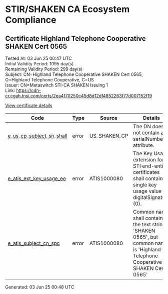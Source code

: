 # STIR/SHAKEN CA Ecosystem Compliance

## Certificate Highland Telephone Cooperative SHAKEN Cert 0565

Tested At: 03 Jun 25 00:47 UTC\
Initial Validity Period: 1095 day(s)\
Remaining Validity Period: 299 day(s)\
Subject: CN=Highland Telephone Cooperative SHAKEN Cert 0565, O=Highland Telephone Cooperative, C=US\
Issuer: CN=Metaswitch STI-CA SHAKEN Issuing 1\
Link: https://cdn-cr.cgah.tnsi.com/certs/2ea4f70250c45d8d12df4852263f77d007152f19

[View certificate details](https://x509.io/?cert=MIICdzCCAh2gAwIBAgIQepNNtqTB453JZJYwYT9B8zAKBggqhkjOPQQDAjAtMSswKQYDVQQDDCJNZXRhc3dpdGNoIFNUSS1DQSBTSEFLRU4gSXNzdWluZyAxMB4XDTIzMDMyOTE4NDMzNFoXDTI2MDMyODE4NDMzNFowcDELMAkGA1UEBhMCVVMxJzAlBgNVBAoMHkhpZ2hsYW5kIFRlbGVwaG9uZSBDb29wZXJhdGl2ZTE4MDYGA1UEAwwvSGlnaGxhbmQgVGVsZXBob25lIENvb3BlcmF0aXZlIFNIQUtFTiBDZXJ0IDA1NjUwWTATBgcqhkjOPQIBBggqhkjOPQMBBwNCAARmVv0eMxWl7P%2BtZd0iYVcFwvUtQ3fvYg3jtBuDcAbuHvkuk0l5ubDseXoEfXX467nB%2BbQxqra3I2XeQKLv9XyKo4HbMIHYMAwGA1UdEwEB%2FwQCMAAwDgYDVR0PAQH%2FBAQDAgXgMBYGCCsGAQUFBwEaBAowCKAGFgQwNTY1MEcGA1UdHwRAMD4wPKA6oDiGNmh0dHBzOi8vYXV0aGVudGljYXRlLWFwaS5pY29uZWN0aXYuY29tL2Rvd25sb2FkL3YxL2NybDAXBgNVHSAEEDAOMAwGCmCGSAGG%2FwkBAQMwHQYDVR0OBBYEFBExB01F8ohnt0lBW%2B4F%2BSD%2BgkmbMB8GA1UdIwQYMBaAFM0epwAQENoyHWkaOdXSRgssPIfWMAoGCCqGSM49BAMCA0gAMEUCIH49ZcR7AHAYTEiG%2BbOf%2FTpfArkPBF22wA7UuDwoo6SIAiEA1aboFpliZP9n5eQaOMDtyvxSvhb88EsK15f12oRlIRo%3D)

| Code | Type | Source | Details |
|------|------|--------|---------|
| [e_us_cp_subject_sn_shall](../../ISSUES/e_us_cp_subject_sn_shall/README.md) | error | US_SHAKEN_CP | The DN does not contain a serialNumber attribute. |
| [e_atis_ext_key_usage_ee](../../ISSUES/e_atis_ext_key_usage_ee/README.md) | error | ATIS1000080 | The Key Usage extension for STI end-entity certificates shall contain a single key usage value of digitalSignature (0). |
| [e_atis_subject_cn_spc](../../ISSUES/e_atis_subject_cn_spc/README.md) | error | ATIS1000080 | Common name shall contain the text string 'SHAKEN 0565', but common name is 'Highland Telephone Cooperative SHAKEN Cert 0565' |


Generated: 03 Jun 25 00:48 UTC